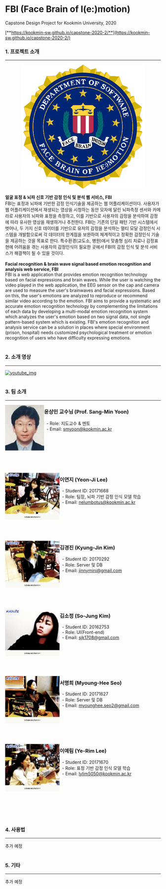﻿# FBI (Face Brain of I(e:)motion)


Capstone Design Project for Kookmin University, 2020

[**https://kookmin-sw.github.io/capstone-2020-2/**](https://kookmin-sw.github.io/capstone-2020-2/)


### **1. 프로젝트 소개**
---
<p align="center">
<img src="./doc/images/FBI_logo.png" >
</p>
                                               
**얼굴 표정 & 뇌파 신호 기반 감정 인식 및 분석 웹 서비스, FBI**<br/>
FBI는 표정과 뇌파에 기반한 감정 인식기술을 제공하는 웹 어플리케이션이다.
사용자가 웹 어플리케이션에서 재생되는 영상을 시청하는 동안 모자에 달린 뇌파측정 센서와 카메라로 사용자의 뇌파와 표정을 측정하고, 이를 기반으로 사용자의 감정을 분석하여 감정에 따라 유사한 영상을 재생하거나 추천한다.
FBI는 기존의 단일 패턴 기반 시스템에서 벗어나, 두 가지 신호 데이터를 기반으로 유저의 감정을 분석하는 멀티 모달 감정인식 시스템을 개발함으로써 각 데이터의 한계점을 보완하여 체계적이고 정확한 감정인식 기술을 제공하는 것을 목표로 한다. 특수환경(교도소, 병원)에서 맞춤형 심리 치료나 감정표현에 어려움을 겪는 사용자의 감정인식이 필요한 곳에서 FBI의 감정 인식 및 분석 서비스가 해결책이 될 수 있을 것이다.
<br/><br/>
**Facial recognition & brain wave signal based emotion recognition and analysis web service, FBI**<br/>
FBI is a web application that provides emotion recognition technology based on facial expressions and brain waves.
While the user is watching the video played in the web application, the EEG sensor  on the cap and camera are used to measure the user's brainwaves and facial expressions. Based on this, the user's emotions are analyzed to reproduce or recommend similar video according to the emotion.
FBI aims to provide a systematic and accurate emotion recognition technology by complementing the limitations of each data by developing a multi-modal emotion recognition system which analyzes the user's emotion based on two signal data, not  single pattern-based system which is existing. 
FBI's emotion recognition and analysis service can be a solution in places where special environment (prison, hospital) needs customized psychological treatment or emotion recognition of users who have difficulty expressing emotions.
<br/><br/>

### **2. 소개 영상**
---
[![youtube_img](https://img.youtube.com/vi/4n9E5AUYYvU/0.jpg)](https://www.youtube.com/watch?v=4n9E5AUYYvU?t=0s)
<br/><br/>

### **3. 팀 소개**
---

<img align="left" width="25%" height="25%" src="./doc/images/SM Yoon.jpg">

### 윤상민 교수님 (Prof. Sang-Min Yoon)

&nbsp;&nbsp;- Role: 지도교수 & 멘토 <br/>
&nbsp;&nbsp;- Email: smyoon@kookmin.ac.kr <br/>
<br/><br/><br/><br/><br/><br/><br/>

<img align="left" width="35%" height="35%" src="./doc/images/YJ Lee.jpg">

### 이연지 (Yeon-Ji Lee)

&nbsp;&nbsp;- Student ID: 20171668 <br/>
&nbsp;&nbsp;- Role: 팀장, 뇌파 기반 감정 인식 모델 학습 <br/>
&nbsp;&nbsp;- Email: nelumbotus@kookmin.ac.kr <br/>
<br/><br/><br/><br/><br/><br/>

<img align="left" width="35%" height="35%" src="./doc/images/KJ Kim.jpg">

### 김경진 (Kyung-Jin Kim)

&nbsp;&nbsp;- Student ID: 20170292 <br/>
&nbsp;&nbsp;- Role: Server 및 DB <br/>
&nbsp;&nbsp;- Email: jinnymini@gmail.com <br/>
<br/><br/><br/><br/><br/><br/>

<img align="left" width="35%" height="35%" src="./doc/images/SJ Kim.jpg">

### 김소정 (So-Jung Kim)

&nbsp;&nbsp;- Student ID: 20162753 <br/>
&nbsp;&nbsp;- Role: UI(Front-end) <br/>
&nbsp;&nbsp;- Email: sjk1708@gmail.com <br/>
<br/><br/><br/><br/><br/><br/>

<img align="left" width="35%" height="35%" src="./doc/images/MH Seo.jpg">

### 서명희 (Myoung-Hee Seo)

&nbsp;&nbsp;- Student ID: 20171627 <br/>
&nbsp;&nbsp;- Role: Server 및 DB <br/>
&nbsp;&nbsp;- Email: myounghee.seo2@gmail.com <br/>
<br/><br/><br/><br/><br/><br/>


<img align="left" width="35%" height="35%" src="./doc/images/YL Lee.jpg">

### 이예림 (Ye-Rim Lee)

&nbsp;&nbsp;- Student ID: 20171670 <br/>
&nbsp;&nbsp;- Role: 표정 기반 감정 인식 모델 학습 <br/>
&nbsp;&nbsp;- Email: lylim5050@kookmin.ac.kr <br/>
<br/><br/><br/><br/><br/><br/>
<br/><br/>

### **4. 사용법**
---
추가 예정
<br/><br/>

### **5. 기타**
---
추가 예정
<br/><br/>

